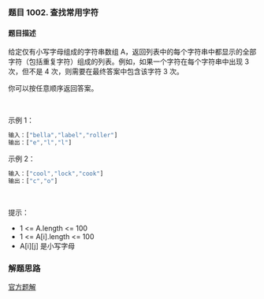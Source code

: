 ### 题目 1002. 查找常用字符
#### 题目描述
给定仅有小写字母组成的字符串数组 A，返回列表中的每个字符串中都显示的全部字符（包括重复字符）组成的列表。例如，如果一个字符在每个字符串中出现 3 次，但不是 4 次，则需要在最终答案中包含该字符 3 次。

你可以按任意顺序返回答案。

 

示例 1：

```js
输入：["bella","label","roller"]
输出：["e","l","l"]
```
示例 2：

```js
输入：["cool","lock","cook"]
输出：["c","o"]
```
 

提示：

- 1 <= A.length <= 100
- 1 <= A[i].length <= 100
- A[i][j] 是小写字母
### 解题思路
[官方题解](https://leetcode-cn.com/problems/find-common-characters/solution/cha-zhao-chang-yong-zi-fu-by-leetcode-solution/)